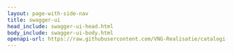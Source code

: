 ```yaml
---
layout: page-with-side-nav
title: swagger-ui
head_include: swagger-ui-head.html
body_include: swagger-ui-body.html
openapi-url: https://raw.githubusercontent.com/VNG-Realisatie/catalogi-api/1.1.0/src/openapi.yaml
---
```

<div id="swagger-ui"></div>

